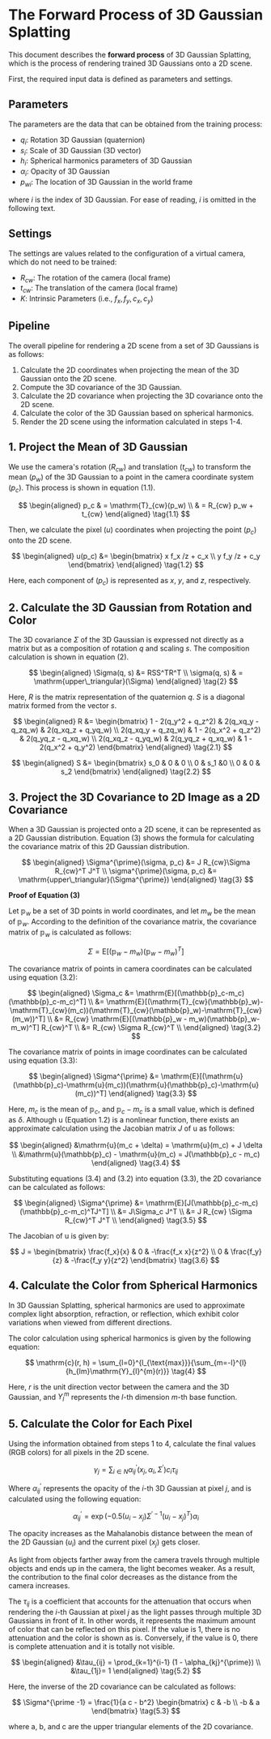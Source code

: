 # The Forward Process of 3D Gaussian Splatting

This document describes the **forward process** of 3D Gaussian Splatting, which is the process of rendering trained 3D Gaussians onto a 2D scene.

First, the required input data is defined as parameters and settings.

## Parameters

The parameters are the data that can be obtained from the training process:

- $q_i$: Rotation 3D Gaussian (quaternion)
- $s_i$: Scale of 3D Gaussian (3D vector)
- $h_i$: Spherical harmonics parameters of 3D Gaussian
- $\alpha_i$: Opacity of 3D Gaussian
- ${p_w}_i$: The location of 3D Gaussian in the world frame

where $i$ is the index of 3D Gaussian. For ease of reading, $i$ is omitted in the following text.

## Settings

The settings are values related to the configuration of a virtual camera, which do not need to be trained:

- $R_{cw}$: The rotation of the camera (local frame)
- $t_{cw}$: The translation of the camera (local frame)
- $K$: Intrinsic Parameters (i.e., $f_x, f_y, c_x, c_y$)

## Pipeline

The overall pipeline for rendering a 2D scene from a set of 3D Gaussians is as follows:

1. Calculate the 2D coordinates when projecting the mean of the 3D Gaussian onto the 2D scene.
2. Compute the 3D covariance of the 3D Gaussian.
3. Calculate the 2D covariance when projecting the 3D covariance onto the 2D scene.
4. Calculate the color of the 3D Gaussian based on spherical harmonics.
5. Render the 2D scene using the information calculated in steps 1-4.

## 1. Project the Mean of 3D Gaussian

We use the camera's rotation ($R_{cw}$) and translation ($t_{cw}$) to transform the mean ($p_w$) of the 3D Gaussian to a point in the camera coordinate system ($p_c$). This process is shown in equation (1.1).

$$
\begin{aligned}
p_c & = \mathrm{T}_{cw}(p_w) \\
& = R_{cw} p_w + t_{cw}
\end{aligned}
\tag{1.1}
$$

Then, we calculate the pixel ($u$) coordinates when projecting the point ($p_c$) onto the 2D scene.

$$
\begin{aligned}
u(p_c) &= 
\begin{bmatrix} x f_x /z + c_x \\ y f_y /z + c_y 
\end{bmatrix} 
\end{aligned}
\tag{1.2}
$$

Here, each component of ($p_c$) is represented as $x$, $y$, and $z$, respectively.

## 2. Calculate the 3D Gaussian from Rotation and Color

The 3D covariance $\Sigma$ of the 3D Gaussian is expressed not directly as a matrix but as a composition of rotation $q$ and scaling $s$. The composition calculation is shown in equation (2).

$$
\begin{aligned}
\Sigma(q, s) &= RSS^TR^T \\
\sigma(q, s) & = \mathrm{upper\_triangular}(\Sigma)
\end{aligned}
\tag{2}
$$

Here, $R$ is the matrix representation of the quaternion $q$. $S$ is a diagonal matrix formed from the vector $s$.

$$
\begin{aligned}
R &=
\begin{bmatrix}
1 - 2(q_y^2 + q_z^2) & 2(q_xq_y - q_zq_w) & 2(q_xq_z + q_yq_w) \\
2(q_xq_y + q_zq_w) & 1 - 2(q_x^2 + q_z^2) & 2(q_yq_z - q_xq_w) \\
2(q_xq_z - q_yq_w) & 2(q_yq_z + q_xq_w) & 1 - 2(q_x^2 + q_y^2)
\end{bmatrix}
\end{aligned}
\tag{2.1}
$$

$$
\begin{aligned}
S &=
\begin{bmatrix}
s_0 & 0 & 0  \\
0 & s_1 &0   \\
0 & 0 & s_2 
\end{bmatrix}
\end{aligned}
\tag{2.2}
$$

## 3. Project the 3D Covariance to 2D Image as a 2D Covariance

When a 3D Gaussian is projected onto a 2D scene, it can be represented as a 2D Gaussian distribution. Equation (3) shows the formula for calculating the covariance matrix of this 2D Gaussian distribution.

$$
\begin{aligned}
\Sigma^{\prime}(\sigma, p_c) &= J R_{cw}\Sigma R_{cw}^T J^T \\
\sigma^{\prime}(\sigma, p_c) &= \mathrm{upper\_triangular}(\Sigma^{\prime})
\end{aligned}
\tag{3}
$$

**Proof of Equation (3)**

Let $\mathbb{p}_w$ be a set of 3D points in world coordinates, and let $m_w$ be the mean of $\mathbb{p}_w$. According to the definition of the covariance matrix, the covariance matrix of $\mathbb{p}_w$ is calculated as follows:

$$
\Sigma = \mathrm{E}[(\mathbb{p}_w-m_w)(\mathbb{p}_w-m_w)^T]
\tag{3.1}
$$

The covariance matrix of points in camera coordinates can be calculated using equation (3.2):

$$
\begin{aligned}
\Sigma_c 
&= \mathrm{E}[(\mathbb{p}_c-m_c)(\mathbb{p}_c-m_c)^T] \\
&= \mathrm{E}[(\mathrm{T}_{cw}(\mathbb{p}_w)- \mathrm{T}_{cw}(m_c))(\mathrm{T}_{cw}(\mathbb{p}_w)-\mathrm{T}_{cw}(m_w))^T] \\
&= R_{cw} \mathrm{E}[(\mathbb{p}_w - m_w)(\mathbb{p}_w-m_w)^T] R_{cw}^T \\
&= R_{cw} \Sigma R_{cw}^T \\
\end{aligned}
\tag{3.2}
$$

The covariance matrix of points in image coordinates can be calculated using equation (3.3):

$$
\begin{aligned}
\Sigma^{\prime} 
&= \mathrm{E}[(\mathrm{u}(\mathbb{p}_c)-\mathrm{u}(m_c))(\mathrm{u}(\mathbb{p}_c)-\mathrm{u}(m_c))^T] 
\end{aligned}
\tag{3.3}
$$

Here, $m_c$ is the mean of $\mathbb{p}_c$, and $\mathbb{p}_c - m_c$ is a small value, which is defined as $\delta$. Although $\mathrm{u}$ (Equation 1.2) is a nonlinear function, there exists an approximate calculation using the Jacobian matrix $J$ of $\mathrm{u}$ as follows:

$$
\begin{aligned}
&\mathrm{u}(m_c + \delta) = \mathrm{u}(m_c) +  J \delta　\\
&\mathrm{u}(\mathbb{p}_c) - \mathrm{u}(m_c) = J(\mathbb{p}_c - m_c)
\end{aligned}
\tag{3.4}
$$

Substituting equations (3.4) and (3.2) into equation (3.3), the 2D covariance can be calculated as follows:

$$
\begin{aligned}
\Sigma^{\prime} 
&= \mathrm{E}[J(\mathbb{p}_c-m_c)(\mathbb{p}_c-m_c)^TJ^T] \\
&= J\Sigma_c J^T \\
&= J R_{cw} \Sigma R_{cw}^T J^T \\
\end{aligned}
\tag{3.5}
$$

The Jacobian of $\mathrm{u}$ is given by:

$$
J = \begin{bmatrix}
\frac{f_x}{x} & 0 & -\frac{f_x  x}{z^2} \\
0 & \frac{f_y}{z} & -\frac{f_y  y}{z^2}
\end{bmatrix}
\tag{3.6}
$$

## 4. Calculate the Color from Spherical Harmonics

In 3D Gaussian Splatting, spherical harmonics are used to approximate complex light absorption, refraction, or reflection, which exhibit color variations when viewed from different directions.

The color calculation using spherical harmonics is given by the following equation:

$$
\mathrm{c}(r, h) = \sum_{l=0}^{l_{\text{max}}}{\sum_{m=-l}^{l}{h_{lm}\mathrm{Y}_{l}^{m}(r)}}
\tag{4}
$$

Here, $r$ is the unit direction vector between the camera and the 3D Gaussian, and $Y_l^m$ represents the $l$-th dimension $m$-th base function.

## 5. Calculate the Color for Each Pixel

Using the information obtained from steps 1 to 4, calculate the final values (RGB colors) for all pixels in the 2D scene.

$$
\gamma_{j} 
= \sum_{i \in N} \alpha_{ij}^{\prime}(x_{j}, \alpha_i, \Sigma^{\prime}) c_i \tau_{ij}
\tag{5}
$$

Where $\alpha_{ij}^{\prime}$ represents the opacity of the $i$-th 3D Gaussian at pixel $j$, and is calculated using the following equation:

$$
\alpha_{ij}^{\prime} = \exp\left(-0.5 (u_{i}-x_{j}) \Sigma^{\prime-1} (u_{i}-x_{j})^T\right) \alpha_i
\tag{5.1}
$$

The opacity increases as the Mahalanobis distance between the mean of the 2D Gaussian ($u_{i}$) and the current pixel ($x_{j}$) gets closer.

As light from objects farther away from the camera travels through multiple objects and ends up in the camera, the light becomes weaker. As a result, the contribution to the final color decreases as the distance from the camera increases.

The $\tau_{ij}$ is a coefficient that accounts for the attenuation that occurs when rendering the $i$-th Gaussian at pixel $j$ as the light passes through multiple 3D Gaussians in front of it. In other words, it represents the maximum amount of color that can be reflected on this pixel. If the value is 1, there is no attenuation and the color is shown as is. Conversely, if the value is 0, there is complete attenuation and it is totally not visible.

$$
\begin{aligned}
 &\tau_{ij} = \prod_{k=1}^{i-1} (1 - \alpha_{kj}^{\prime}) \\
 &\tau_{1j}= 1
 \end{aligned}
\tag{5.2}
$$


Here, the inverse of the 2D covariance can be calculated as follows:

$$
\Sigma^{\prime -1} = 
\frac{1}{a c - b^2}
\begin{bmatrix}
    c & -b \\
    -b & a
\end{bmatrix}
\tag{5.3}
$$

where a, b, and c are the upper triangular elements of the 2D covariance.